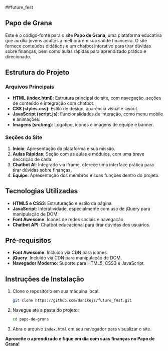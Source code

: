 ##future_fest

## Papo de Grana

Este é o código-fonte para o site **Papo de Grana**, uma plataforma educativa que auxilia jovens adultos a melhorarem sua saúde financeira. O site fornece conteúdos didáticos e um chatbot interativo para tirar dúvidas sobre finanças, bem como aulas rápidas para aprendizado prático e direcionado.

## Estrutura do Projeto

### Arquivos Principais

- **HTML (index.html)**: Estrutura principal do site, com navegação, seções de conteúdo e integração com chatbot.
- **CSS (styles.css)**: Estilo de design, aparência visual e layout.
- **JavaScript (script.js)**: Funcionalidades de interação, como menu mobile e animações.
- **Imagens (src/img)**: Logotipo, ícones e imagens de equipe e banner.

### Seções do Site

1. **Início**: Apresentação da plataforma e sua missão.
2. **Aulas Rápidas**: Seção com as aulas e módulos, com uma breve descrição de cada.
3. **Chatbot AI**: Integrado via iframe, oferece uma interface prática para tirar dúvidas sobre finanças.
4. **Equipe**: Apresentação dos membros e suas funções dentro do projeto.

## Tecnologias Utilizadas

- **HTML5 e CSS3**: Estruturação e estilo da página.
- **JavaScript**: Interatividade, especialmente com uso de jQuery para manipulação de DOM.
- **Font Awesome**: Ícones de redes sociais e navegação.
- **Chatbot API**: Chatbot educacional para tirar dúvidas dos usuários.

## Pré-requisitos

- **Font Awesome**: Incluído via CDN para ícones.
- **jQuery**: Incluído via CDN para manipulação de DOM.
- **Navegador Moderno**: Suporte para HTML5, CSS3 e JavaScript.

## Instruções de Instalação

1. Clone o repositório em sua máquina local:
    ```bash
    git clone https://github.com/danikejs/future_fest.git
    ```

2. Navegue até a pasta do projeto:
    ```bash
    cd papo-de-grana
    ```

3. Abra o arquivo `index.html` em seu navegador para visualizar o site.


**Aproveite o aprendizado e fique em dia com suas finanças no Papo de Grana!**
